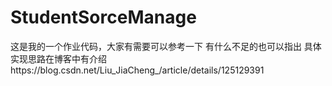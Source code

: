 # StudentSorceManage
这是我的一个作业代码，大家有需要可以参考一下
有什么不足的也可以指出
具体实现思路在博客中有介绍https://blog.csdn.net/Liu_JiaCheng_/article/details/125129391
